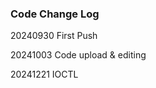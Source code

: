 ### Code Change Log

<p>20240930 First Push</p>
<p>20241003 Code upload & editing</p>
<p>20241221 IOCTL</p>


